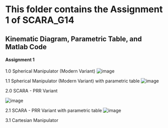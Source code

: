 # This folder contains the Assignment 1 of SCARA_G14
## Kinematic Diagram, Parametric Table, and Matlab Code

#### Assignment 1
1.0 Spherical Manipulator (Modern Variant) 
![image](https://github.com/kimchisteww/SCARA_G14_Assignment_2024/assets/157703948/42bce63c-b931-4cd9-8ca0-98c3db947b78)

1.1 Spherical Manipulator (Modern Variant) with parametric table
![image](https://github.com/kimchisteww/SCARA_G14_Assignment_2024/assets/157703948/493fd4ff-9205-498f-aca8-0d38520385cd)

2.0 SCARA - PRR Variant

![image](https://github.com/kimchisteww/SCARA_G14_Assignment_2024/assets/157703948/2bb686bc-8de8-4863-b1e8-eef11e99f84f)

2.1 SCARA - PRR Variant with parametric table
![image](https://github.com/kimchisteww/SCARA_G14_Assignment_2024/assets/157703948/edfda658-942b-4c76-a24c-859cd92b6c0a)

3.1 Cartesian Manipulator
